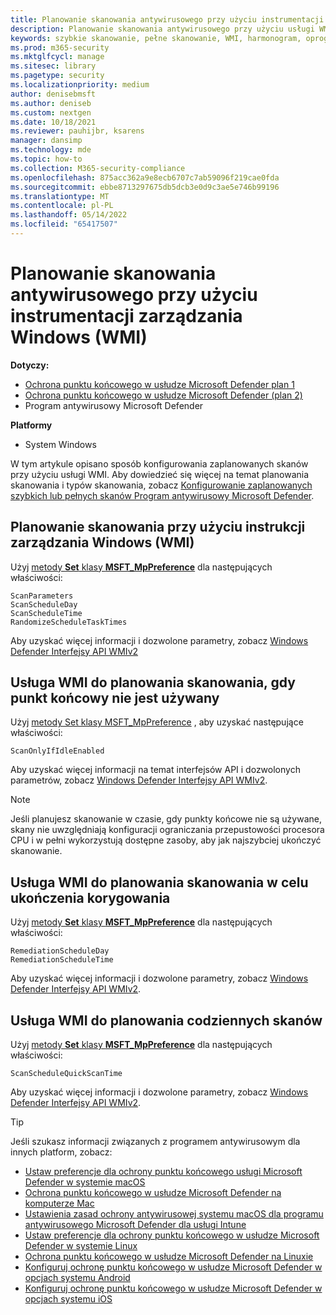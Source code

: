 ```yaml
---
title: Planowanie skanowania antywirusowego przy użyciu instrumentacji zarządzania Windows
description: Planowanie skanowania antywirusowego przy użyciu usługi WMI
keywords: szybkie skanowanie, pełne skanowanie, WMI, harmonogram, oprogramowanie antywirusowe
ms.prod: m365-security
ms.mktglfcycl: manage
ms.sitesec: library
ms.pagetype: security
ms.localizationpriority: medium
author: denisebmsft
ms.author: deniseb
ms.custom: nextgen
ms.date: 10/18/2021
ms.reviewer: pauhijbr, ksarens
manager: dansimp
ms.technology: mde
ms.topic: how-to
ms.collection: M365-security-compliance
ms.openlocfilehash: 875acc362a9e8ecb6707c7ab59096f219cae0fda
ms.sourcegitcommit: ebbe8713297675db5dcb3e0d9c3ae5e746b99196
ms.translationtype: MT
ms.contentlocale: pl-PL
ms.lasthandoff: 05/14/2022
ms.locfileid: "65417507"
---
```

# <a name="schedule-antivirus-scans-using-windows-management-instrumentation-wmi"></a>Planowanie skanowania antywirusowego przy użyciu instrumentacji zarządzania Windows (WMI)

**Dotyczy:**
- [Ochrona punktu końcowego w usłudze Microsoft Defender plan 1](https://go.microsoft.com/fwlink/?linkid=2154037)
- [Ochrona punktu końcowego w usłudze Microsoft Defender (plan 2)](https://go.microsoft.com/fwlink/?linkid=2154037) 
- Program antywirusowy Microsoft Defender

**Platformy**
- System Windows

W tym artykule opisano sposób konfigurowania zaplanowanych skanów przy użyciu usługi WMI. Aby dowiedzieć się więcej na temat planowania skanowania i typów skanowania, zobacz [Konfigurowanie zaplanowanych szybkich lub pełnych skanów Program antywirusowy Microsoft Defender](schedule-antivirus-scans.md). 

## <a name="use-windows-management-instruction-wmi-to-schedule-scans"></a>Planowanie skanowania przy użyciu instrukcji zarządzania Windows (WMI)

Użyj [metody **Set** klasy **MSFT_MpPreference**](/previous-versions/windows/desktop/legacy/dn455323(v=vs.85)) dla następujących właściwości:

```WMI
ScanParameters
ScanScheduleDay
ScanScheduleTime
RandomizeScheduleTaskTimes
```

Aby uzyskać więcej informacji i dozwolone parametry, zobacz [Windows Defender Interfejsy API WMIv2](/previous-versions/windows/desktop/defender/windows-defender-wmiv2-apis-portal)

## <a name="wmi-for-scheduling-scans-when-an-endpoint-is-not-in-use"></a>Usługa WMI do planowania skanowania, gdy punkt końcowy nie jest używany

Użyj [metody Set klasy MSFT_MpPreference](/previous-versions/windows/desktop/legacy/dn455323(v=vs.85)) , aby uzyskać następujące właściwości:

```WMI
ScanOnlyIfIdleEnabled
```

Aby uzyskać więcej informacji na temat interfejsów API i dozwolonych parametrów, zobacz [Windows Defender Interfejsy API WMIv2](/previous-versions/windows/desktop/defender/windows-defender-wmiv2-apis-portal).

> [!NOTE]
> Jeśli planujesz skanowanie w czasie, gdy punkty końcowe nie są używane, skany nie uwzględniają konfiguracji ograniczania przepustowości procesora CPU i w pełni wykorzystują dostępne zasoby, aby jak najszybciej ukończyć skanowanie.


## <a name="wmi-for-scheduling-scans-to-complete-remediation"></a>Usługa WMI do planowania skanowania w celu ukończenia korygowania

Użyj [metody **Set** klasy **MSFT_MpPreference**](/previous-versions/windows/desktop/legacy/dn455323(v=vs.85)) dla następujących właściwości:

```WMI
RemediationScheduleDay
RemediationScheduleTime
```

Aby uzyskać więcej informacji i dozwolone parametry, zobacz [Windows Defender Interfejsy API WMIv2](/previous-versions/windows/desktop/defender/windows-defender-wmiv2-apis-portal).

## <a name="wmi-for-scheduling-daily-scans"></a>Usługa WMI do planowania codziennych skanów

Użyj [metody **Set** klasy **MSFT_MpPreference**](/previous-versions/windows/desktop/legacy/dn455323(v=vs.85)) dla następujących właściwości:

```WMI
ScanScheduleQuickScanTime
```

Aby uzyskać więcej informacji i dozwolone parametry, zobacz [Windows Defender Interfejsy API WMIv2](/previous-versions/windows/desktop/defender/windows-defender-wmiv2-apis-portal).

> [!TIP]
> Jeśli szukasz informacji związanych z programem antywirusowym dla innych platform, zobacz:
> - [Ustaw preferencje dla ochrony punktu końcowego usługi Microsoft Defender w systemie macOS](mac-preferences.md)
> - [Ochrona punktu końcowego w usłudze Microsoft Defender na komputerze Mac](microsoft-defender-endpoint-mac.md)
> - [Ustawienia zasad ochrony antywirusowej systemu macOS dla programu antywirusowego Microsoft Defender dla usługi Intune](/mem/intune/protect/antivirus-microsoft-defender-settings-macos)
> - [Ustaw preferencje dla ochrony punktu końcowego w usłudze Microsoft Defender w systemie Linux](linux-preferences.md)
> - [Ochrona punktu końcowego w usłudze Microsoft Defender na Linuxie](microsoft-defender-endpoint-linux.md)
> - [Konfiguruj ochronę punktu końcowego w usłudze Microsoft Defender w opcjach systemu Android](android-configure.md)
> - [Konfiguruj ochronę punktu końcowego w usłudze Microsoft Defender w opcjach systemu iOS](ios-configure-features.md)